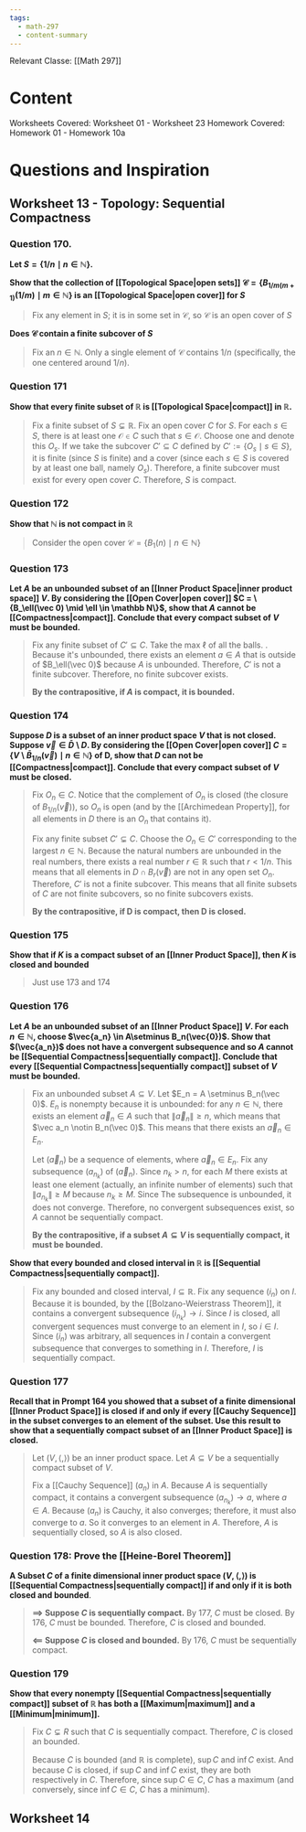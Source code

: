 ```yaml
---
tags:
  - math-297
  - content-summary
---
```

Relevant Classe: [[Math 297]]

# Content
Worksheets Covered: Worksheet 01 - Worksheet 23
Homework Covered: Homework 01 - Homework 10a

# Questions and Inspiration
## Worksheet 13 - Topology: Sequential Compactness
### Question 170. 
**Let $S = \{1/n \mid n \in \mathbb{N}\}$.**

**Show that the collection of [[Topological Space|open sets]] $\mathcal{C} = \{B_{1/m(m+1)}(1/m) \mid m \in \mathbb{N}\}$ is an [[Topological Space|open cover]] for $S$**

> Fix any element in $S$; it is in some set in $\mathcal C$, so $\mathcal C$ is an open cover of $S$

**Does $\mathcal C$ contain a finite subcover of $S$**

> Fix an $n \in \mathbb{N}$. Only a single element of $\mathcal C$ contains $1/n$ (specifically, the one centered around $1/n$).

### Question 171
**Show that every finite subset of $\mathbb R$ is [[Topological Space|compact]] in $\mathbb R$.**

> Fix a finite subset of $S \subsetneq \mathbb R$. Fix an open cover $C$ for $S$. For each $s \in S$, there is at least one $\mathcal O \in C$ such that $s \in \mathcal O$. Choose one and denote this $O_s$. If we take the subcover $C' \subseteq C$ defined by $C' := \{O_s \mid s \in S\}$, it is finite (since $S$ is finite) and a cover (since each $s \in S$ is covered by at least one ball, namely $O_s$). Therefore, a finite subcover must exist for every open cover $C$. Therefore, $S$ is compact.

### Question 172
**Show that $\mathbb N$ is not compact in $\mathbb R$**

> Consider the open cover $\mathcal C = \{B_1(n) \mid n \in \mathbb N\}$

### Question 173
**Let $A$ be an unbounded subset of an [[Inner Product Space|inner product space]] $V$. By considering the [[Open Cover|open cover]] $C = \{B_\ell(\vec 0) \mid \ell \in \mathbb N\}$, show that $A$ cannot be [[Compactness|compact]]. Conclude that every compact subset of $V$ must be bounded.**

> Fix any finite subset of $C' \subseteq C$. Take the max $\ell$ of all the balls. . Because it's unbounded, there exists an element $a \in A$ that is outside of $B_\ell(\vec 0)$ because $A$ is unbounded. Therefore, $C'$ is not a finite subcover. Therefore, no finite subcover exists.
> 
> **By the contrapositive, if $A$ is compact, it is bounded.**

### Question 174
**Suppose $D$ is a subset of an inner product space $V$ that is not closed. Suppose $\vec v \in \bar D \setminus D$. By considering the [[Open Cover|open cover]] $C = \{V \setminus \bar B_{1/n}(\vec v) \mid n \in \mathbb N\}$ of D, show that $D$ can not be [[Compactness|compact]]. Conclude that every compact subset of $V$ must be closed.**

> Fix $O_n \in C$. Notice that the complement of $O_n$ is closed (the closure of $B_{1/n}(\vec v)$), so $O_n$ is open (and by the [[Archimedean Property]], for all elements in $D$ there is an $O_n$ that contains it).
> 
> Fix any finite subset $C' \subsetneq C$. Choose the $O_n \in C'$ corresponding to the largest $n \in \mathbb N$. Because the natural numbers are unbounded in the real numbers, there exists a real number $r \in \mathbb R$ such that $r < 1/n$. This means that all elements in $D \cap B_r(\vec v)$ are not in any open set $O_n$. Therefore, $C'$ is not a finite subcover. This means that all finite subsets of $C$ are not finite subcovers, so no finite subcovers exists.
> 
> **By the contrapositive, if D is compact, then D is closed.**

### Question 175
**Show that if $K$ is a compact subset of an [[Inner Product Space]], then $K$ is closed and bounded**

> Just use 173 and 174

### Question 176
**Let $A$ be an unbounded subset of an [[Inner Product Space]] $V$. For each $n \in \mathbb N$, choose $\vec{a_n} \in A\setminus B_n(\vec{0})$. Show that $(\vec{a_n})$ does not have a convergent subsequence and so $A$ cannot be [[Sequential Compactness|sequentially compact]]. Conclude that every [[Sequential Compactness|sequentially compact]] subset of $V$ must be bounded.**

> Fix an unbounded subset $A \subseteq V$. Let $E_n = A \setminus B_n(\vec 0)$. $E_n$ is nonempty because it is unbounded: for any $n \in \mathbb N$, there exists an element $\vec a_n \in A$ such that $\lVert \vec a_n \rVert \geq n$, which means that $\vec a_n \notin B_n(\vec 0)$. This means that there exists an $\vec a_n \in E_n$. 
> 
> Let $(\vec a_n)$ be a sequence of elements, where $\vec a_n \in E_n$. Fix any subsequence $(a_{n_k})$ of $(\vec a_n)$. Since $n_k > n$, for each $M$ there exists at least one element (actually, an infinite number of elements) such that $\lVert a_{n_k} \rVert \geq M$ because $n_k \geq M$. Since The subsequence is unbounded, it does not converge. Therefore, no convergent subsequences exist, so $A$ cannot be sequentially compact.
> 
> **By the contrapositive, if a subset $A \subseteq V$ is sequentially compact, it must be bounded.**

**Show that every bounded and closed interval in $\mathbb R$ is [[Sequential Compactness|sequentially compact]].**

> Fix any bounded and closed interval, $I \subseteq \mathbb R$. Fix any sequence $(i_n)$ on $I$. Because it is bounded, by the [[Bolzano-Weierstrass Theorem]], it contains a convergent subsequence $(i_{n_k}) \to i$. Since $I$ is closed, all convergent sequences must converge to an element in $I$, so $i \in I$. Since $(i_n)$ was arbitrary, all sequences in $I$ contain a convergent subsequence that converges to something in $I$. Therefore, $I$ is sequentially compact.

### Question 177
**Recall that in Prompt 164 you showed that a subset of a finite dimensional [[Inner Product Space]] is closed if and only if every [[Cauchy Sequence]] in the subset converges to an element of the subset. Use this result to show that a sequentially compact subset of an [[Inner Product Space]] is closed.**

> Let $(V, \langle , \rangle)$ be an inner product space. Let  $A \subseteq V$ be a sequentially compact subset of $V$.
> 
> Fix a [[Cauchy Sequence]] $(a_n)$ in $A$. Because $A$ is sequentially compact, it contains a convergent subsequence $(a_{n_k}) \to a$, where $a \in A$. Because $(a_n)$ is Cauchy, it also converges; therefore, it must also converge to $a$. So it converges to an element in $A$. Therefore, $A$ is sequentially closed, so $A$ is also closed.

### Question 178: Prove the [[Heine-Borel Theorem]]
**A Subset $C$ of a finite dimensional inner product space $(V, \langle , \rangle)$ is [[Sequential Compactness|sequentially compact]] if and only if it is both closed and bounded**.

> **$\implies$ Suppose $C$ is sequentially compact.**
> By 177, $C$ must be closed. By 176, $C$ must be bounded. Therefore, $C$ is closed and bounded.
> 
> **$\impliedby$ Suppose $C$ is closed and bounded.**
> By 176, $C$ must be sequentially compact.

### Question 179
**Show that every nonempty [[Sequential Compactness|sequentially compact]] subset of $\mathbb R$ has both a [[Maximum|maximum]] and a [[Minimum|minimum]].**

> Fix $C \subsetneq R$ such that $C$ is sequentially compact. Therefore, $C$ is closed an bounded.
> 
> Because $C$ is bounded (and $\mathbb R$ is complete), $\sup C$ and $\inf C$ exist. And because $C$ is closed, if $\sup C$ and $\inf C$ exist, they are both respectively in $C$. Therefore, since $\sup C \in C$, $C$ has a maximum (and conversely, since $\inf C \in C$, $C$ has a minimum).

## Worksheet 14
